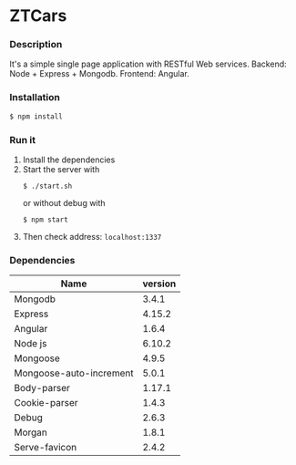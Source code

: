 # ZTCars

### Description

It's a simple single page application with RESTful Web services. Backend: Node + Express + Mongodb. Frontend: Angular.

### Installation

```sh
$ npm install
```

### Run it

1. Install the dependencies 
2. Start the server with
    ```shell
    $ ./start.sh
    ```
    or without debug with
    ```
    $ npm start
    ```
3. Then check address: `localhost:1337`

### Dependencies

| Name | version |
| ------ | ------ |
| Mongodb | 3.4.1 |
| Express | 4.15.2 |
| Angular | 1.6.4 |
| Node js| 6.10.2 |
| Mongoose | 4.9.5 |
| Mongoose-auto-increment | 5.0.1 |
| Body-parser | 1.17.1 |
| Cookie-parser | 1.4.3 |
| Debug | 2.6.3 |
| Morgan | 1.8.1|
| Serve-favicon | 2.4.2 |

